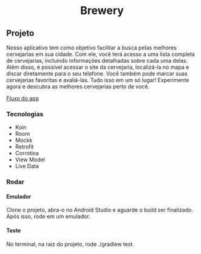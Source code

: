 <h1 align="center"><strong>Brewery</strong></h1>

## Projeto
 
Nosso aplicativo tem como objetivo facilitar a busca pelas melhores cervejarias em sua cidade. Com ele, você terá acesso a uma lista completa de 
cervejarias, incluindo informações detalhadas sobre cada uma delas. Além disso, é possível acessar o site da cervejaria, localizá-la no mapa e discar 
diretamente para o seu telefone. Você também pode marcar suas cervejarias favoritas e avaliá-las. Tudo isso em um só lugar! Experimente agora e descubra 
as melhores cervejarias perto de você.

[Fluxo do app](https://user-images.githubusercontent.com/38691922/230931794-97b4ae86-0484-4e7a-815f-96938e5dbe70.webm)

### Tecnologias

* Koin
* Room
* Mockk
* Retrofit
* Corrotina
* View Model
* Live Data

### Rodar

#### Emulador

Clone o projeto, abra-o no Android Studio e aguarde o build ser finalizado. Após isso, rode em um emulador.

#### Teste

No terminal, na raiz do projeto, rode ./gradlew test.


